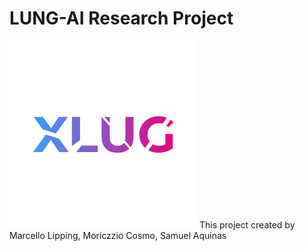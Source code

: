 # LUNG-AI Research Project
<img src="Logo Product SVG1.png" width="300" height="300">
This project created by Marcello Lipping, Moriczzio Cosmo, Samuel Aquinas
